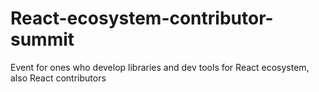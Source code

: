 # React-ecosystem-contributor-summit
Event for ones who develop libraries and dev tools for React ecosystem, also React contributors
